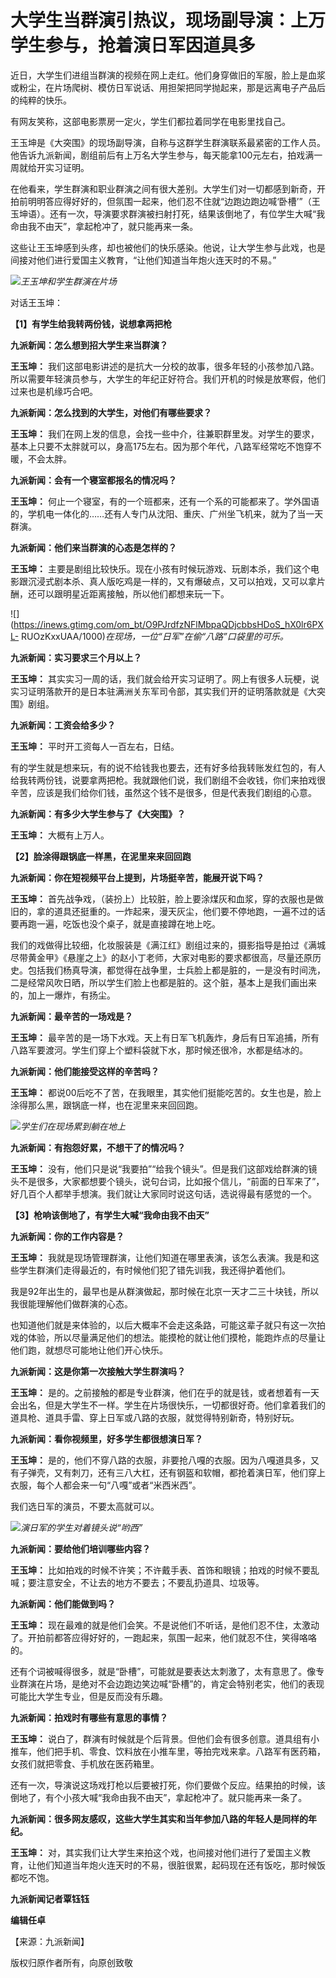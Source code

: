 # 大学生当群演引热议，现场副导演：上万学生参与，抢着演日军因道具多

近日，大学生们进组当群演的视频在网上走红。他们身穿做旧的军服，脸上是血浆或粉尘，在片场爬树、模仿日军说话、用担架把同学抛起来，那是远离电子产品后的纯粹的快乐。

有网友笑称，这部电影票房一定火，学生们都拉着同学在电影里找自己。

王玉坤是《大突围》的现场副导演，自称与这群学生群演联系最紧密的工作人员。他告诉九派新闻，剧组前后有上万名大学生参与，每天能拿100元左右，拍戏满一周就给开实习证明。

在他看来，学生群演和职业群演之间有很大差别。大学生们对一切都感到新奇，开拍前明明答应得好好的，但氛围一起来，他们忍不住就“边跑边跑边喊‘卧槽’”（王玉坤语）。还有一次，导演要求群演被扫射打死，结果该倒地了，有位学生大喊“我命由我不由天”，拿起枪冲了，就只能再来一条。

这些让王玉坤感到头疼，却也被他们的快乐感染。他说，让大学生参与此戏，也是间接对他们进行爱国主义教育，“让他们知道当年炮火连天时的不易。”

![](https://inews.gtimg.com/om_bt/O9P5Zy1MkynKwrOBVdosIS8rIsjgsPaHMid2JJMTh7qzAAA/1000)_王玉坤和学生群演在片场_

对话王玉坤：

**【1】有学生给我转两份钱，说想拿两把枪**

**九派新闻：怎么想到招大学生来当群演？**

**王玉坤：**
我们这部电影讲述的是抗大一分校的故事，很多年轻的小孩参加八路。所以需要年轻演员参与，大学生的年纪正好符合。我们开机的时候是放寒假，他们过来也是机缘巧合吧。

**九派新闻：怎么找到的大学生，对他们有哪些要求？**

**王玉坤：**
我们在网上发的信息，会找一些中介，往兼职群里发。对学生的要求，基本上只要不太胖就可以，身高175左右。因为那个年代，八路军经常吃不饱穿不暖，不会太胖。

**九派新闻：会有一个寝室都报名的情况吗？**

**王玉坤：**
何止一个寝室，有的一个班都来，还有一个系的可能都来了。学外国语的，学机电一体化的……还有人专门从沈阳、重庆、广州坐飞机来，就为了当一天群演。

**九派新闻：他们来当群演的心态是怎样的？**

**王玉坤：**
主要是剧组比较快乐。现在小孩有时候玩游戏、玩剧本杀，我们这个电影跟沉浸式剧本杀、真人版吃鸡是一样的，又有爆破点，又可以拍戏，又可以拿片酬，还可以跟明星近距离接触，所以他们都想来玩一下。

![](https://inews.gtimg.com/om_bt/O9PJrdfzNFlMbpaQDjcbbsHDoS_hX0lr6PXL-
RUOzKxxUAA/1000)_在现场，一位“日军”在偷“八路”口袋里的可乐。_

**九派新闻：实习要求三个月以上？**

**王玉坤：**
其实实习一周的话，我们就会给开实习证明了。网上有很多人玩梗，说实习证明落款开的是日本驻满洲关东军司令部，其实我们开的证明落款就是《大突围》剧组。

**九派新闻：工资会给多少？**

**王玉坤：** 平时开工资每人一百左右，日结。

有的学生就是想来玩，有的说不给钱我也要去，还有好多给我转账发红包的，有人给我转两份钱，说要拿两把枪。我就跟他们说，我们剧组不会收钱，你们来拍戏很辛苦，应该是我们给你们钱，虽然这个钱不是很多，但是代表我们剧组的心意。

**九派新闻：有多少大学生参与了《大突围》？**

**王玉坤：** 大概有上万人。

**【2】脸涂得跟锅底一样黑，在泥里来来回回跑**

**九派新闻：你在短视频平台上提到，片场挺辛苦，能展开说下吗？**

**王玉坤：**
首先战争戏，（装扮上）比较脏，脸上要涂煤灰和血浆，穿的衣服也是做旧的，拿的道具还挺重的。一炸起来，漫天灰尘，他们要不停地跑，一遍不过的话要再跑一遍，吃饭也没个桌子，就是直接蹲在地上吃。

我们的戏做得比较细，化妆服装是《满江红》剧组过来的，摄影指导是拍过《满城尽带黄金甲》《悬崖之上》的赵小丁老师，大家对电影的要求都很高，尽量还原历史。包括我们杨真导演，都觉得在战争里，士兵脸上都是脏的，一是没有时间洗，二是经常风吹日晒，所以学生们脸上也都是脏的。这个脏，基本上是我们画出来的，加上一爆炸，有扬尘。

**九派新闻：最辛苦的一场戏是？**

**王玉坤：** 最辛苦的是一场下水戏。天上有日军飞机轰炸，身后有日军追捕，所有八路军要渡河。学生们穿上个塑料袋就下水，那时候还很冷，水都是结冰的。

**九派新闻：他们能接受这样的辛苦吗？**

**王玉坤：** 都说00后吃不了苦，在我眼里，其实他们挺能吃苦的。女生也是，脸上涂得那么黑，跟锅底一样，也在泥里来来回回跑。

![](https://inews.gtimg.com/om_bt/OPBqxO9myvx8oJdp8cOtBY3Od5VHkhxJAjNMfiqoCTC90AA/1000)_学生们在现场累到躺在地上_

**九派新闻：有抱怨好累，不想干了的情况吗？**

**王玉坤：**
没有，他们只是说“我要拍”“给我个镜头”。但是我们这部戏给群演的镜头不是很多，大家都想要个镜头，说句台词，比如报个信儿，“前面的日军来了”，好几百个人都举手想演。我们就让大家同时说这句话，选说得最有感觉的一个。

**【3】枪响该倒地了，有学生大喊“我命由我不由天”**

**九派新闻：你的工作内容是？**

**王玉坤：** 我就是现场管理群演，让他们知道在哪里表演，该怎么表演。我是和这些学生群演们走得最近的，有时候他们犯了错先训我，我还得护着他们。

我是92年出生的，最早也是从群演做起，那时候在北京一天才二三十块钱，所以我很能理解他们做群演的心态。

也知道他们就是来体验的，以后大概率不会走这条路，可能这辈子就只有这一次拍戏的体验，所以尽量满足他们的想法。能摸枪的就让他们摸枪，能跑炸点的尽量让他们跑，就想尽可能地让他们开心快乐。

**九派新闻：这是你第一次接触大学生群演吗？**

**王玉坤：**
是的。之前接触的都是专业群演，他们在乎的就是钱，或者想着有一天会出名，但是大学生不一样。学生在片场很快乐，一切都很好奇。他们拿着我们的道具枪、道具手雷、穿上日军或八路的衣服，就觉得特别新奇，特别好玩。

**九派新闻：看你视频里，好多学生都很想演日军？**

**王玉坤：**
是的，他们不穿八路的衣服，非要抢八嘎的衣服。因为八嘎道具多，又有子弹壳，又有刺刀，还有三八大杠，还有钢盔和软帽，都抢着演日军，他们穿上衣服，每个人都会来一句“八嘎”或者“米西米西”。

我们选日军的演员，不要太高就可以。

![](https://inews.gtimg.com/om_bt/OAubwOGaqSSSvfYzHkhDzsK_twZ3Q7GirwZRkmyTlgTeYAA/1000)_演日军的学生对着镜头说“哟西”_

**九派新闻：要给他们培训哪些内容？**

**王玉坤：** 比如拍戏的时候不许笑；不许戴手表、首饰和眼镜；拍戏的时候不要乱喊；要注意安全，不让去的地方不要去；不要乱扔道具、垃圾等。

**九派新闻：他们能做到吗？**

**王玉坤：** 现在最难的就是他们会笑。不是说他们不听话，是他们忍不住，太激动了。开拍前都答应得好好的，一跑起来，氛围一起来，他们就忍不住，笑得咯咯的。

还有个词被喊得很多，就是“卧槽”，可能就是要表达太刺激了，太有意思了。像专业群演在片场，是绝对不会边跑边笑边喊“卧槽”的，肯定会特别老实，他们的表现可能比大学生专业，但是反而没有乐趣。

**九派新闻：拍戏时有哪些有意思的事情？**

**王玉坤：**
说白了，群演有时候就是个后背景。但他们会有很多创意。道具组有小推车，他们把手机、零食、饮料放在小推车里，等拍完戏来拿。八路军有医药箱，女孩们就把零食、手机放在医药箱里。

还有一次，导演说这场戏打枪以后要被打死，你们要做个反应。结果拍的时候，该倒地了，有个小孩大喊“我命由我不由天”，拿起枪冲了。就只能再来一条了。

**九派新闻：很多网友感叹，这些大学生其实和当年参加八路的年轻人是同样的年纪。**

**王玉坤：**
对，其实我们让大学生来拍这个戏，也间接对他们进行了爱国主义教育，让他们知道当年炮火连天时的不易，很脏很累，起码现在还有饭吃，那时候饭都吃不饱。

**九派新闻记者覃钰钰**

**编辑任卓**

【来源：九派新闻】

版权归原作者所有，向原创致敬

